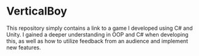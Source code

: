 # VerticalBoy
This repository simply contains a link to a game I developed using C# and Unity. I gained a deeper understanding in OOP and C# when developing this, as well as how to utilize feedback from an audience and implement new features. 
